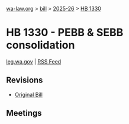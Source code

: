[wa-law.org](/) > [bill](/bill/) > [2025-26](/bill/2025-26/) > [HB 1330](/bill/2025-26/hb/1330/)

# HB 1330 - PEBB & SEBB consolidation
[leg.wa.gov](https://app.leg.wa.gov/billsummary?BillNumber=1330&Year=2025&Initiative=false) | [RSS Feed](./rss.xml)

## Revisions
* [Original Bill](1/)

## Meetings
